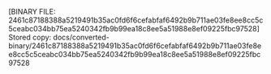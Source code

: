 [BINARY FILE: 2461c87188388a5219491b35ac0fd6f6cefabfaf6492b9b711ae03fe8ee8cc5c5ceabc034bb75ea5240342fb9b99ea18c8ee5a51988e8ef09225fbc97528]
Stored copy: docs/converted-binary/2461c87188388a5219491b35ac0fd6f6cefabfaf6492b9b711ae03fe8ee8cc5c5ceabc034bb75ea5240342fb9b99ea18c8ee5a51988e8ef09225fbc97528
